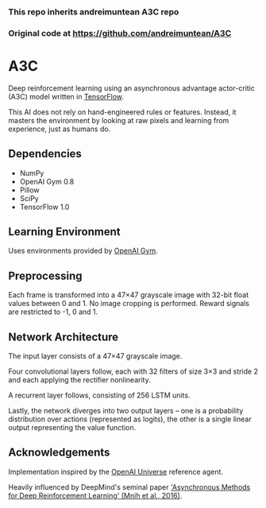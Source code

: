 ### This repo inherits andreimuntean A3C repo
### Original code at https://github.com/andreimuntean/A3C

# A3C
Deep reinforcement learning using an asynchronous advantage actor-critic (A3C) model written in [TensorFlow](https://www.tensorflow.org/). 

This AI does not rely on hand-engineered rules or features. Instead, it masters the environment by looking at raw pixels and learning from experience, just as humans do.

## Dependencies
* NumPy
* OpenAI Gym 0.8
* Pillow
* SciPy
* TensorFlow 1.0

## Learning Environment
Uses environments provided by [OpenAI Gym](https://gym.openai.com/).

## Preprocessing
Each frame is transformed into a 47×47 grayscale image with 32-bit float values between 0 and 1. No image cropping is performed. Reward signals are restricted to -1, 0 and 1.

## Network Architecture
The input layer consists of a 47×47 grayscale image.

Four convolutional layers follow, each with 32 filters of size 3×3 and stride 2 and each applying the rectifier nonlinearity.

A recurrent layer follows, consisting of 256 LSTM units.

Lastly, the network diverges into two output layers – one is a probability distribution over actions (represented as logits), the other is a single linear output representing the value function.

## Acknowledgements
Implementation inspired by the [OpenAI Universe](https://universe.openai.com/) reference agent.

Heavily influenced by DeepMind's seminal paper ['Asynchronous Methods for Deep Reinforcement Learning' (Mnih et al., 2016)](https://arxiv.org/abs/1602.01783).
